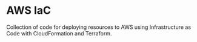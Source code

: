 # AWS IaC

Collection of code for deploying resources to AWS using Infrastructure as Code with CloudFormation and Terraform.

